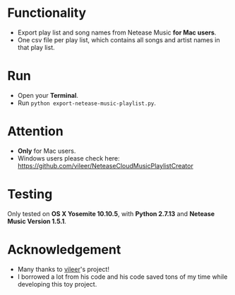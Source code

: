 # Functionality
- Export play list and song names from Netease Music **for Mac users**.
- One csv file per play list, which contains all songs and artist names in that play list.

# Run
- Open your **Terminal**.
- Run `python export-netease-music-playlist.py`.

# Attention
- **Only** for Mac users.
- Windows users please check here: https://github.com/vileer/NeteaseCloudMusicPlaylistCreator

# Testing
Only tested on **OS X Yosemite 10.10.5**, with **Python 2.7.13** and **Netease Music Version 1.5.1**.

# Acknowledgement
- Many thanks to [vileer](https://github.com/vileer/NeteaseCloudMusicPlaylistCreator)'s project!
- I borrowed a lot from his code and his code saved tons of my time while developing this toy project.